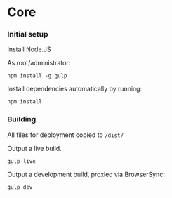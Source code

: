 Core
====

### Initial setup

Install Node.JS

As root/administrator:

```
npm install -g gulp
```

Install dependencies automatically by running:
```
npm install
```

### Building
All files for deployment copied to `/dist/`

Output a live build.
```
gulp live
```

Output a development build, proxied via BrowserSync:
```
gulp dev
```
